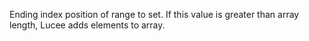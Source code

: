 Ending index position of range to set. If this value is greater than array length, Lucee adds elements to array.
